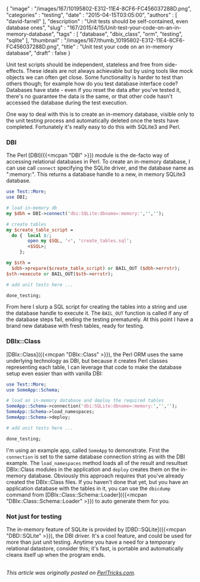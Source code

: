 {
   "image" : "/images/167/10195802-E312-11E4-8CF6-FC456037288D.png",
   "categories" : "testing",
   "date" : "2015-04-15T03:05:00",
   "authors" : [
      "david-farrell"
   ],
   "description" : "Unit tests should be self-contained, even database ones",
   "slug" : "167/2015/4/15/Unit-test-your-code-on-an-in-memory-database",
   "tags" : [
      "database",
      "dbix_class",
      "orm",
      "testing",
      "sqlite"
   ],
   "thumbnail" : "/images/167/thumb_10195802-E312-11E4-8CF6-FC456037288D.png",
   "title" : "Unit test your code on an in-memory database",
   "draft" : false
}


Unit test scripts should be independent, stateless and free from side-effects. These ideals are not always achievable but by using tools like mock objects we can often get close. Some functionality is harder to test than others though; for example how do you test database interface code? Databases have state - even if you reset the data after you've tested it, there's no guarantee the data is the same, or that other code hasn't accessed the database during the test execution.

One way to deal with this is to create an in-memory database, visible only to the unit testing process and automatically deleted once the tests have completed. Fortunately it's really easy to do this with SQLite3 and Perl.

### DBI

The Perl [DBI]({{<mcpan "DBI" >}}) module is the de-facto way of accessing relational databases in Perl. To create an in-memory database, I can use call `connect` specifying the SQLite driver, and the database name as ":memory:". This returns a database handle to a new, in memory SQLite3 database.

```perl
use Test::More;
use DBI;

# load in-memory db
my $dbh = DBI->connect('dbi:SQLite:dbname=:memory:','','');

# create tables
my $create_table_script =
  do {  local $/; 
        open my $SQL, '<', 'create_tables.sql';
        <$SQL>;
     };  

my $sth = 
  $dbh->prepare($create_table_script) or BAIL_OUT ($dbh->errstr);
$sth->execute or BAIL_OUT($sth->errstr);

# add unit tests here ...

done_testing;
```

From here I slurp a SQL script for creating the tables into a string and use the database handle to execute it. The `BAIL_OUT` function is called if any of the database steps fail, ending the testing prematurely. At this point I have a brand new database with fresh tables, ready for testing.

### DBIx::Class

[DBIx::Class]({{<mcpan "DBIx::Class" >}}), the Perl ORM uses the same underlying technology as DBI, but because it creates Perl classes representing each table, I can leverage that code to make the database setup even easier than with vanilla DBI:

```perl
use Test::More;
use SomeApp::Schema;

# load an in-memory database and deploy the required tables
SomeApp::Schema->connection('dbi:SQLite:dbname=:memory:','','');
SomeApp::Schema->load_namespaces;
SomeApp::Schema->deploy;

# add unit tests here ...

done_testing;
```

I'm using an example app, called `SomeApp` to demonstrate. First the `connection` is set to the same database connection string as with the DBI example. The `load_namespaces` method loads all of the result and resultset DBIx::Class modules in the application and `deploy` creates them on the in-memory database. Obviously this approach requires that you've already created the DBIx::Class files. If you haven't done that yet, but you have an application database with the tables in it, you can use the `dbicdump` command from [DBIx::Class::Schema::Loader]({{<mcpan "DBIx::Class::Schema::Loader" >}}) to auto generate them for you.

### Not just for testing

The in-memory feature of SQLite is provided by [DBD::SQLite]({{<mcpan "DBD::SQLite" >}}), the DBI driver. It's a cool feature, and could be used for more than just unit testing. Anytime you have a need for a temporary relational datastore, consider this; it's fast, is portable and automatically cleans itself up when the program ends.

\
*This article was originally posted on [PerlTricks.com](http://perltricks.com).*
